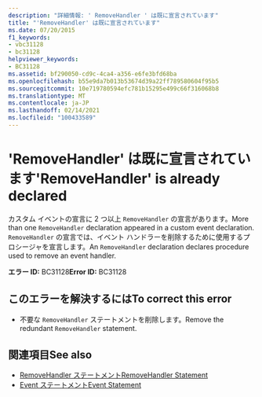 ```yaml
---
description: "詳細情報: ' RemoveHandler ' は既に宣言されています"
title: "'RemoveHandler' は既に宣言されています"
ms.date: 07/20/2015
f1_keywords:
- vbc31128
- bc31128
helpviewer_keywords:
- BC31128
ms.assetid: bf290050-cd9c-4ca4-a356-e6fe3bfd68ba
ms.openlocfilehash: b55e9da7b013b53674d39a22ff789580604f95b5
ms.sourcegitcommit: 10e719780594efc781b15295e499c66f316068b8
ms.translationtype: MT
ms.contentlocale: ja-JP
ms.lasthandoff: 02/14/2021
ms.locfileid: "100433589"
---
```

# <a name="removehandler-is-already-declared"></a><span data-ttu-id="fe03e-103">'RemoveHandler' は既に宣言されています</span><span class="sxs-lookup"><span data-stu-id="fe03e-103">'RemoveHandler' is already declared</span></span>

<span data-ttu-id="fe03e-104">カスタム イベントの宣言に 2 つ以上 `RemoveHandler` の宣言があります。</span><span class="sxs-lookup"><span data-stu-id="fe03e-104">More than one `RemoveHandler` declaration appeared in a custom event declaration.</span></span> <span data-ttu-id="fe03e-105">`RemoveHandler` の宣言では、イベント ハンドラーを削除するために使用するプロシージャを宣言します。</span><span class="sxs-lookup"><span data-stu-id="fe03e-105">An `RemoveHandler` declaration declares procedure used to remove an event handler.</span></span>  
  
 <span data-ttu-id="fe03e-106">**エラー ID:** BC31128</span><span class="sxs-lookup"><span data-stu-id="fe03e-106">**Error ID:** BC31128</span></span>  
  
## <a name="to-correct-this-error"></a><span data-ttu-id="fe03e-107">このエラーを解決するには</span><span class="sxs-lookup"><span data-stu-id="fe03e-107">To correct this error</span></span>  
  
- <span data-ttu-id="fe03e-108">不要な `RemoveHandler` ステートメントを削除します。</span><span class="sxs-lookup"><span data-stu-id="fe03e-108">Remove the redundant `RemoveHandler` statement.</span></span>  
  
## <a name="see-also"></a><span data-ttu-id="fe03e-109">関連項目</span><span class="sxs-lookup"><span data-stu-id="fe03e-109">See also</span></span>

- [<span data-ttu-id="fe03e-110">RemoveHandler ステートメント</span><span class="sxs-lookup"><span data-stu-id="fe03e-110">RemoveHandler Statement</span></span>](../language-reference/statements/removehandler-statement.md)
- [<span data-ttu-id="fe03e-111">Event ステートメント</span><span class="sxs-lookup"><span data-stu-id="fe03e-111">Event Statement</span></span>](../language-reference/statements/event-statement.md)
